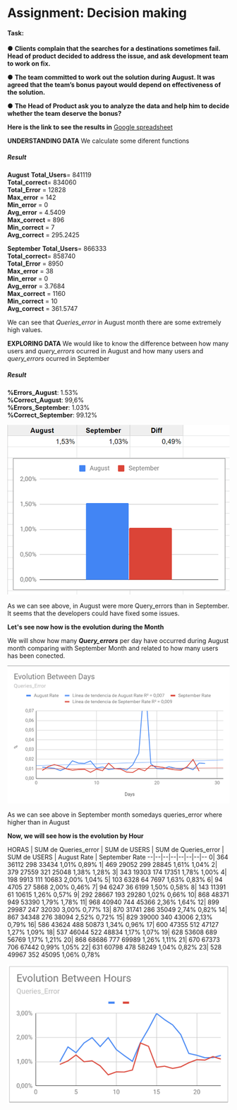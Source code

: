 # **Assignment: Decision making**
#### **Task:**
 ● **Clients complain that the searches for a destinations sometimes fail. Head of product decided to address the issue, and ask development team to work on fix.** 
 
● **The team committed to work out the solution during August. It was agreed that the team’s bonus payout would depend on effectiveness of the solution.**  

● **The Head of Product ask you to analyze the data and help him to decide whether the team deserve the bonus?**

**Here is the link to see the results in** [Google spreadsheet](https://docs.google.com/spreadsheets/d/194XMaTDwEYE6okEWqFwytMPnsHCGDEFv1gxR9r7wTAg/edit?usp=sharing)

**UNDERSTANDING DATA**
We calculate some diferent functions
##### **Result**
**August**
**Total_Users**= 841119  
**Total_correct**= 834060  
**Total_Error** = 12828  
**Max_error** = 142  
**Min_error** = 0  
**Avg_error** = 4.5409  
**Max_correct** = 896  
**Min_correct** = 7   
**Avg_correct** = 295.2425  


**September**
**Total_Users**= 866333  
**Total_correct**= 858740  
**Total_Error** = 8950  
**Max_error** = 38  
**Min_error** = 0  
**Avg_error** = 3.7684  
**Max_correct** = 1160  
**Min_correct** = 10   
**Avg_correct** = 361.5747  

We can see that *Queries_error* in August month there are some extremely high values. 

**EXPLORING DATA**
We would like to know the difference between how many users and *query_errors* ocurred in August and how many users and *query_errors* ocurred in September

##### **Result**
**%Errors_August**: 1.53%     
**%Correct_August**: 99,6%  
**%Errors_September**: 1.03%     
**%Correct_September**: 99.12%  

![Gráfica](https://github.com/Lidiamasso/DAM19/blob/master/Decision%20Making/Images/%25Queries_Error%20by%20Month.Excel.PNG?raw=true)

As we can see above, in August were more Query_errors than in September. It seems that the developers could have fixed some issues.

**Let's see now how is the evolution during the Month**


 We will show how many ***Query_errors*** per day have occurred during August month comparing with September Month and related to how many users has been conected.


![Gráfica](https://github.com/Lidiamasso/DAM19/blob/master/Decision%20Making/Images/%25%20Queries_Error%20by%20Day.Excel.PNG?raw=true)

As we can see above in September month somedays queries_error where higher than in August

**Now, we will see how is the evolution by Hour**

HORAS | SUM de Queries_error | SUM de USERS | SUM de Queries_error | SUM de USERS | August Rate | September Rate
--|--|--|--|--|--|--|--
0|	364	36112	298	33434	1,01%	0,89%
1|	469	29052	299	28845	1,61%	1,04%
2|	379	27559	321	25048	1,38%	1,28%
3|	343	19303	174	17351	1,78%	1,00%
4|	198	9913	111	10683	2,00%	1,04%
5|	103	6328	64	7697	1,63%	0,83%
6|	94	4705	27	5868	2,00%	0,46%
7|	94	6247	36	6199	1,50%	0,58%
8|	143	11391	61	10615	1,26%	0,57%
9|	292	28667	193	29280	1,02%	0,66%
10|	868	48371	949	53390	1,79%	1,78%
11|	968	40940	744	45366	2,36%	1,64%
12|	899	29987	247	32030	3,00%	0,77%
13|	870	31741	286	35049	2,74%	0,82%
14|	867	34348	276	38094	2,52%	0,72%
15|	829	39000	340	43006	2,13%	0,79%
16|	586	43624	488	50873	1,34%	0,96%
17|	600	47355	512	47127	1,27%	1,09%
18|	537	46044	522	48834	1,17%	1,07%
19|	628	53608	689	56769	1,17%	1,21%
20|	868	68686	777	69989	1,26%	1,11%
21|	670	67373	706	67442	0,99%	1,05%
22|	631	60798	478	58249	1,04%	0,82%
23|	528	49967	352	45095	1,06%	0,78%


![Gráfica](https://github.com/Lidiamasso/DAM19/blob/master/Decision%20Making/Images/%25%20Queries_Error%20by%20Hours.Excel.PNG?raw=true)


















 

